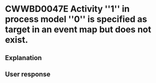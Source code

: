 # CWWBD0047E Activity ''1'' in process model ''0'' is specified as target in an event map but does not exist.

## Explanation

## User response